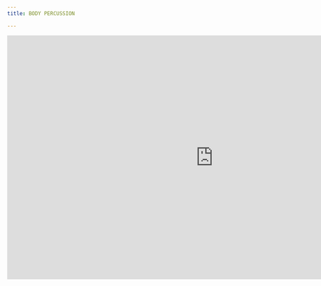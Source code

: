 ```yaml
---
title: BODY PERCUSSION

---
```

<iframe src="https://docs.google.com/presentation/d/e/2PACX-1vS6VSBo8D9mPyeR3LtKEcpKkL7KJ07aqXPt1BcP5-0mhHkUlmRC2Mhat9ZOQ-NKz9Nxw8DVhUKc9gzR/embed?start=false&loop=false&delayms=3000" frameborder="0" width="960" height="569" allowfullscreen="true" mozallowfullscreen="true" webkitallowfullscreen="true"></iframe>